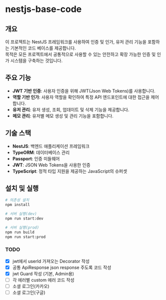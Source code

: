 # nestjs-base-code

## 개요

이 프로젝트는 NestJS 프레임워크를 사용하여 인증 및 인가, 유저 관리 기능을 포함하는 기본적인 코드 베이스를 제공합니다.  
목적은 모든 프로젝트에서 공통적으로 사용할 수 있는 안전하고 확장 가능한 인증 및 인가
시스템을 구축하는 것입니다.

## 주요 기능

- **JWT 기반 인증**: 사용자 인증을 위해 JWT(Json Web Tokens)를 사용합니다.
- **역할 기반 인가**: 사용자 역할을 확인하여 특정 API 엔드포인트에 대한 접근을 제어합니다.
- **유저 관리**: 유저 생성, 조회, 업데이트 및 삭제 기능을 제공합니다.
- **메모 관리**: 유저별 메모 생성 및 관리 기능을 포함합니다.

## 기술 스택

- **NestJS**: 백엔드 애플리케이션 프레임워크
- **TypeORM**: 데이터베이스 관리
- **Passport**: 인증 미들웨어
- **JWT**: JSON Web Tokens을 사용한 인증
- **TypeScript**: 정적 타입 지원을 제공하는 JavaScript의 슈퍼셋

## 설치 및 실행

```bash
# 의존성 설치
npm install

# 서버 실행(dev)
npm run start:dev

# 서버 실행(prod)
npm run build
npm run start:prod
```

### TODO
 
- [x] jwt에서 userId 가져오는 Decorator 작성
- [x] 공통 ApiResponse json response 주도록 코드 작성
- [x] jwt Guard 작성 (기본, Admin용)
- [ ] 각 에러별 custom 에러 코드 작성
- [ ] 소셜 로그인(카카오)
- [ ] 소셜 로그인(구글)
